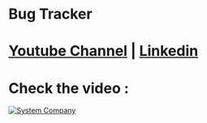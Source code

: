 # Bug Tracker
# [Youtube Channel](https://www.youtube.com/channel/UCrT5u-1_J1ogG4l0TKhj21g) | [Linkedin](https://www.linkedin.com/in/noureddin-sameer-45760a236/)
# Check the video :
[![System Company](https://user-images.githubusercontent.com/106562134/231540806-85d2fda9-4429-4785-ac3e-e9e308dcaabf.PNG)](https://www.linkedin.com/posts/noureddin-sameer-45760a236_bugtracker-syncinterns-intern-activity-7051971142324039680-aJNw?utm_source=share&utm_medium=member_desktop)




